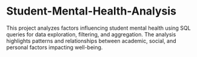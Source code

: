 # Student-Mental-Health-Analysis
This project analyzes factors influencing student mental health using SQL queries for data exploration, filtering, and aggregation. The analysis highlights patterns and relationships between academic, social, and personal factors impacting well-being.
